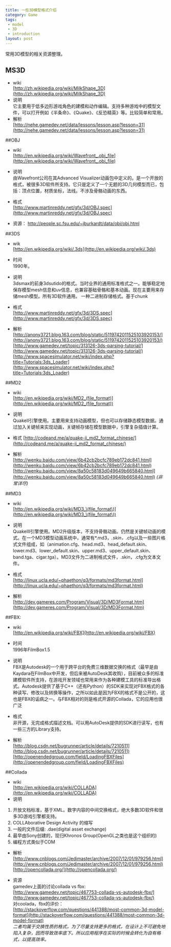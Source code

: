 ```yaml
---
title: 一些3D模型格式介绍
category: Game
tags:
 - model
 - 3D
 - introduction
layout: post
---
```


常用3D模型的相关资源整理。

## MS3D

- wiki   
[http://zh.wikipedia.org/wiki/MilkShape_3D](http://zh.wikipedia.org/wiki/MilkShape_3D)  
- 说明   
它主要用于低多边形游戏角色的建模和动作编辑。支持多种游戏中的模型文件，可以打开例如《半条命》、《Quake》、《反恐精英》等。比较简单和常用。
- 解析  
[http://nehe.gamedev.net/data/lessons/lesson.asp?lesson=31](http://nehe.gamedev.net/data/lessons/lesson.asp?lesson=31)  




##OBJ
- wiki  
[http://en.wikipedia.org/wiki/Wavefront_.obj_file](http://en.wikipedia.org/wiki/Wavefront_.obj_file)

- 说明  
由Wavefront公司在其Advanced Visualizer动画包中定义的。是一个开放的格式，被很多3D软件所支持。它只是定义了一个无题的3D几何模型而已，包括：顶点位置，材质坐标，法线。不涉及骨骼动画的东西。
- 格式  
[http://www.martinreddy.net/gfx/3d/OBJ.spec](http://www.martinreddy.net/gfx/3d/OBJ.spec)
- 资源：
http://people.sc.fsu.edu/~jburkardt/data/obj/obj.html



##3DS
- wik  
[http://en.wikipedia.org/wiki/.3ds](http://en.wikipedia.org/wiki/.3ds)
- 时间  
1990年。
- 说明  
3dsmax的前身3dsutido的格式。当时业界的通用标准格式之一。能够稳定地保存模型mesh信息和uv信息，也兼容基础骨骼和基本动画。现在主要用来存储mesh模型。所有3D软件通用。
一种二进制存储格式。基于chunk

- 格式  
[http://www.martinreddy.net/gfx/3d/3DS.spec](http://www.martinreddy.net/gfx/3d/3DS.spec)

- 解析  
[http://anony3721.blog.163.com/blog/static/5119742011525103920153/](http://anony3721.blog.163.com/blog/static/5119742011525103920153/)  
[http://www.gamedev.net/topic/313126-3ds-parsing-tutorial/](http://www.gamedev.net/topic/313126-3ds-parsing-tutorial/) 
[http://www.spacesimulator.net/wiki/index.php?title=Tutorials:3ds_Loader](http://www.spacesimulator.net/wiki/index.php?title=Tutorials:3ds_Loader)


##MD2
- wiki  
	[http://en.wikipedia.org/wiki/MD2_(file_format)](http://en.wikipedia.org/wiki/MD2_(file_format))
- 说明  
QuakeII引擎使用。主要用来支持动画模型，但也可以存储静态模型数据。通过加入关键帧来实现动画，关键帧存储在模型数据中，引擎复杂插值计算。

- 格式
[http://codeand.me/a/quake-ii_md2_format_chinese/](http://codeand.me/a/quake-ii_md2_format_chinese/)

- 解析  
[http://wenku.baidu.com/view/6b42cb2bcfc789eb172dc841.html](http://wenku.baidu.com/view/6b42cb2bcfc789eb172dc841.html)
[http://wenku.baidu.com/view/8a50c58183d049649b665840.html](http://wenku.baidu.com/view/8a50c58183d049649b665840.html)  *(非常详尽)*



##MD3
- wiki  
[http://en.wikipedia.org/wiki/MD3_\(file_format\)](http://en.wikipedia.org/wiki/MD3_\(file_format\))  
- 说明  
QuakeIII引擎使用。MD2升级版本，不支持骨骼动画。仍然是关键帧动画的模式。在一个MD3模型动画系统中，通常有*.md3，*.skin，*.cfg以及一些图片格式文件组成，如（animation.cfg、head.md3、head_default.skin、lower.md3、lower_default.skin、upper.md3、upper_default.skin、band.tga、cigar.tga）。MD3文件为二进制格式文件，.skin，.cfg为文本文件。
- 格式  
[http://linux.ucla.edu/~phaethon/q3/formats/md3format.html](http://linux.ucla.edu/~phaethon/q3/formats/md3format.html)

- 解析  
[http://dev.gameres.com/Program/Visual/3D/MD3Format.htm](http://dev.gameres.com/Program/Visual/3D/MD3Format.htm)



##FBX:
- wiki  
[http://en.wikipedia.org/wiki/FBX](http://en.wikipedia.org/wiki/FBX)
- 时间  
1996年FilmBox1.5  
- 说明  
FBX是Autodesk的一个用于跨平台的免费三维数据交换的格式（最早是由Kaydara在FilmBox中开发，但后来被AutoDesk其收购），目前被众多的标准建模软件所支持，在游戏开发领域也常用来作为各种建模工具的标准导出格式。Autodesk提供了基于C++（还有Python）的SDK来实现对FBX格式的各种读写、修改以及转换等操作，之所以如此是因为FBX的格式不是公开的，这也是FBX的诟病之一。与FBX相对的则是格式开源的Collada，它的应用也很广泛

- 格式  
非开源，无完成格式描述文档。可以用AutoDesk提供的SDK进行读写，也有一些三方的Library支持。

- 解析  
[http://blog.csdn.net/bugrunner/article/details/7210511](http://blog.csdn.net/bugrunner/article/details/7210511)
[http://openendedgroup.com/field/LoadingFBXFiles](http://openendedgroup.com/field/LoadingFBXFiles)



##Collada
- wiki  
[http://en.wikipedia.org/wiki/COLLADA](http://en.wikipedia.org/wiki/COLLADA)
- 说明  
1. 开放文档标准，基于XML。数字内容的中间交换格式，绝大多数3D软件和很多3D游戏引擎都支持。
2. COLLAborative Design Activity 的缩写
3. 一般的文件后缀: .dae(digital asset exchange)
4. 最早由Sony创建的，现归Khronos Group(OpenGL之类也是这个组织的)
5. 编程方式类似于COM

- 解析  
[http://www.cnblogs.com/Jedimaster/archive/2007/12/01/979256.html](http://www.cnblogs.com/Jedimaster/archive/2007/12/01/979256.html)  
[http://opencollada.org/](http://opencollada.org/)

- 资源  
gamedev上面的讨论collada vs fbx: [http://www.gamedev.net/topic/467753-collada-vs-autodesk-fbx/](http://www.gamedev.net/topic/467753-collada-vs-autodesk-fbx/)  
对coolada，fbx的评价：[http://stackoverflow.com/questions/441388/most-common-3d-model-format](http://stackoverflow.com/questions/441388/most-common-3d-model-format)  
*二者均属于交换性质的格式，为了尽量支持更多的格式，在设计上不可避免地陷入复杂，因而导致效率底下。所以应用程序在实际的时候会转化为自有格式，以提高效率。*

 











